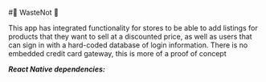 #🌳 WasteNot 🌳

This app has integrated functionality for stores to be able to add listings for products that they want to sell at a discounted price, as well as users that can sign in with a hard-coded database of login information. There is no embedded credit card gateway, this is more of a proof of concept

***React Native dependencies:***


